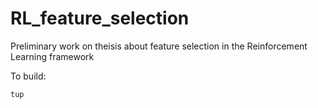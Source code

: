# RL_feature_selection
Preliminary work on theisis about feature selection in the Reinforcement Learning framework

To build:

```sh
tup
```

